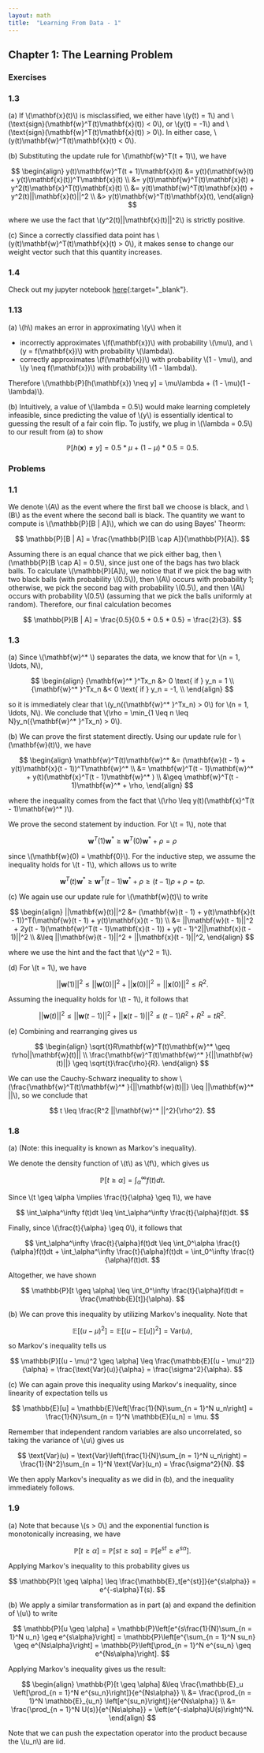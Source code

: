 ```yaml
---
layout: math
title:  "Learning From Data - 1"
---
```


## Chapter 1: The Learning Problem

### Exercises

### 1.3

(a) If \\(\mathbf{x}(t)\\) is misclassified, we either have \\(y(t) = 1\\) and \\(\text{sign}(\mathbf{w}^T(t)\mathbf{x}(t)) < 0\\), or \\(y(t) = -1\\) and \\(\text{sign}(\mathbf{w}^T(t)\mathbf{x}(t)) > 0\\). In either case, \\(y(t)\mathbf{w}^T(t)\mathbf{x}(t) < 0\\).

(b) Substituting the update rule for \\(\mathbf{w}^T(t + 1)\\), we have

$$
	\begin{align}
		y(t)\mathbf{w}^T(t + 1)\mathbf{x}(t) &= y(t)(\mathbf{w}(t) + y(t)\mathbf{x}(t))^T\mathbf{x}(t) \\
		&= y(t)\mathbf{w}^T(t)\mathbf{x}(t) + y^2(t)\mathbf{x}^T(t)\mathbf{x}(t) \\
		&= y(t)\mathbf{w}^T(t)\mathbf{x}(t) + y^2(t)||\mathbf{x}(t)||^2 \\
		&> y(t)\mathbf{w}^T(t)\mathbf{x}(t),
	\end{align}
$$

where we use the fact that \\(y^2(t)\|\|\mathbf{x}(t)\|\|^2\\) is strictly positive.

(c) Since a correctly classified data point has \\(y(t)\mathbf{w}^T(t)\mathbf{x}(t) > 0\\), it makes sense to change our weight vector such that this quantity increases.

### 1.4

Check out my jupyter notebook [here](https://github.com/robbiejones96/LearningFromDataExercises/blob/master/LearningFromDataEx1-4.ipynb){:target="_blank"}.


### 1.13

(a) \\(h\\) makes an error in approximating \\(y\\) when it

* incorrectly approximates \\(f(\mathbf{x})\\) with probability \\(\mu\\), and \\(y = f(\mathbf{x})\\) with probability \\(\lambda\\).
* correctly approximates \\(f(\mathbf{x})\\) with probability \\(1 - \mu\\), and \\(y \neq f(\mathbf{x})\\) with probability \\(1 - \lambda\\).

Therefore \\(\mathbb{P}[h(\mathbf{x}) \neq y] = \mu\lambda + (1 - \mu)(1 - \lambda)\\).

(b) Intuitively, a value of \\(\lambda = 0.5\\) would make learning completely infeasible, since
predicting the value of \\(y\\) is essentially identical to guessing the result of a fair coin flip.
To justify, we plug in \\(\lambda = 0.5\\) to our result from (a) to show

$$
	\mathbb{P}[h(\mathbf{x}) \neq y] = 0.5 * \mu + (1 - \mu) * 0.5 = 0.5.
$$

### Problems 

### 1.1

We denote \\(A\\) as the event where the first ball we choose is black, and \\(B\\) as the event where
the second ball is black.  The quantity we want to compute is \\(\mathbb{P}[B | A]\\), which we can do
using Bayes' Theorm:

$$
	\mathbb{P}[B | A] = \frac{\mathbb{P}[B \cap A]}{\mathbb{P}[A]}.
$$

Assuming there is an equal chance that we pick either bag, then \\(\mathbb{P}[B \cap A] = 0.5\\), since
just one of the bags has two black balls. To calculate \\(\mathbb{P}[A]\\), we notice that if we pick
the bag with two black balls (with probability \\(0.5\\)), then \\(A\\) occurs with probability 1;
otherwise, we pick the second bag with probability \\(0.5\\), and then \\(A\\) occurs with probability
\\(0.5\\) (assuming that we pick the balls uniformly at random). Therefore, our final calculation becomes

$$
	\mathbb{P}[B | A] = \frac{0.5}{0.5 + 0.5 * 0.5} = \frac{2}{3}.
$$

### 1.3

(a) Since \\(\mathbf{w}^* \\) separates the data, we know that for \\(n = 1, \ldots, N\\), 

$$
	\begin{align}
		{\mathbf{w}^* }^Tx_n &> 0 \text{ if } y_n = 1 \\
		{\mathbf{w}^* }^Tx_n &< 0 \text{ if } y_n = -1, \\
	\end{align}
$$

so it is immediately clear that \\(y_n({\mathbf{w}^* }^Tx_n) > 0\\) for \\(n = 1, \ldots, N\\).  We conclude that \\(\rho = \min_{1 \leq n \leq N}y_n({\mathbf{w}^* }^Tx_n) > 0\\).

(b) We can prove the first statement directly.  Using our update rule for \\(\mathbf{w}(t)\\), we have

$$
	\begin{align}
		\mathbf{w}^T(t)\mathbf{w}^* &= (\mathbf{w}(t - 1) + y(t)\mathbf{x}(t - 1))^T\mathbf{w}^* \\
		&= \mathbf{w}^T(t - 1)\mathbf{w}^* + y(t)(\mathbf{x}^T(t - 1)\mathbf{w}^* ) \\
		&\geq \mathbf{w}^T(t - 1)\mathbf{w}^* + \rho,
	\end{align}
$$

where the inequality comes from the fact that \\(\rho \leq y(t)(\mathbf{x}^T(t - 1)\mathbf{w}^* )\\).

We prove the second statement by induction.  For \\(t = 1\\), note that

$$
	\mathbf{w}^T(1)\mathbf{w}^* \geq \mathbf{w}^T(0)\mathbf{w}^* + \rho = \rho
$$

since \\(\mathbf{w}(0) = \mathbf{0}\\).  For the inductive step, we assume the inequality holds for \\(t - 1\\), which allows us to write

$$
	\mathbf{w}^T(t)\mathbf{w}^* \geq \mathbf{w}^T(t - 1)\mathbf{w}^* + \rho \geq (t - 1)\rho + \rho = t\rho.
$$

(c) We again use our update rule for \\(\mathbf{w}(t)\\) to write

$$
	\begin{align}
		||\mathbf{w}(t)||^2 &= (\mathbf{w}(t - 1) + y(t)\mathbf{x}(t - 1))^T(\mathbf{w}(t - 1) + y(t)\mathbf{x}(t - 1)) \\
		&= ||\mathbf{w}(t - 1)||^2 + 2y(t - 1)(\mathbf{w}^T(t - 1)\mathbf{x}(t - 1)) + y(t - 1)^2||\mathbf{x}(t - 1)||^2 \\
		&\leq ||\mathbf{w}(t - 1)||^2 + ||\mathbf{x}(t - 1)||^2,
	\end{align}
$$

where we use the hint and the fact that \\(y^2 = 1\\).

(d) For \\(t = 1\\), we have

$$
	||\mathbf{w}(1)||^2 \leq ||\mathbf{w}(0)||^2 + ||\mathbf{x}(0)||^2 = ||\mathbf{x}(0)||^2 \leq R^2.
$$

Assuming the inequality holds for \\(t - 1\\), it follows that

$$
	||\mathbf{w}(t)||^2 \leq ||\mathbf{w}(t - 1)||^2 + ||\mathbf{x}(t - 1)||^2 \leq (t - 1)R^2 + R^2 = tR^2.
$$

(e) Combining and rearranging gives us

$$
	\begin{align}
		\sqrt{t}R\mathbf{w}^T(t)\mathbf{w}^* \geq t\rho||\mathbf{w}(t)|| \\
		\frac{\mathbf{w}^T(t)\mathbf{w}^* }{||\mathbf{w}(t)||} \geq \sqrt{t}\frac{\rho}{R}.
	\end{align}
$$

We can use the Cauchy-Schwarz inequality to show \\(\frac{\mathbf{w}^T(t)\mathbf{w}^* }{\|\|\mathbf{w}(t)\|\|} \leq \|\|\mathbf{w}^* \|\|\\), so we conclude that

$$
	t \leq \frac{R^2 ||\mathbf{w}^* ||^2}{\rho^2}.
$$

### 1.8 

(a)  (Note: this inequality is known as Markov's inequality).

 We denote the density function of \\(t\\) as \\(f\\), which gives us

$$
	\mathbb{P}[t \geq \alpha] = \int_\alpha^\infty f(t)dt.
$$


Since \\(t \geq \alpha \implies \frac{t}{\alpha} \geq 1\\), we have

$$
	\int_\alpha^\infty f(t)dt \leq \int_\alpha^\infty \frac{t}{\alpha}f(t)dt.
$$

Finally, since \\(\frac{t}{\alpha} \geq 0\\), it follows that

$$
	\int_\alpha^\infty \frac{t}{\alpha}f(t)dt \leq \int_0^\alpha \frac{t}{\alpha}f(t)dt + \int_\alpha^\infty \frac{t}{\alpha}f(t)dt = \int_0^\infty \frac{t}{\alpha}f(t)dt.
$$

Altogether, we have shown

$$
	\mathbb{P}[t \geq \alpha] \leq \int_0^\infty \frac{t}{\alpha}f(t)dt = \frac{\mathbb{E}[t]}{\alpha}.
$$

(b) We can prove this inequality by utilizing Markov's inequality.  Note that

$$
	\mathbb{E}[(u - \mu)^2] = \mathbb{E}[(u - \mathbb{E}[u])^2] = \text{Var}(u), 
$$

so Markov's inequality tells us

$$
	\mathbb{P}[(u - \mu)^2 \geq \alpha] \leq \frac{\mathbb{E}[(u - \mu)^2]}{\alpha} = \frac{\text{Var}(u)}{\alpha} = \frac{\sigma^2}{\alpha}.
$$

(c) We can again prove this inequality using Markov's inequality, since linearity of expectation tells us

$$
	\mathbb{E}[u] = \mathbb{E}\left[\frac{1}{N}\sum_{n = 1}^N u_n\right] = \frac{1}{N}\sum_{n = 1}^N \mathbb{E}[u_n] = \mu.
$$

Remember that independent random variables are also uncorrelated, so taking the variance of \\(u\\) gives us

$$
	\text{Var}(u) = \text{Var}\left(\frac{1}{N}\sum_{n = 1}^N u_n\right) = \frac{1}{N^2}\sum_{n = 1}^N \text{Var}(u_n) = \frac{\sigma^2}{N}.
$$

We then apply Markov's inequality as we did in (b), and the inequality immediately follows.

### 1.9

(a) Note that because \\(s > 0\\) and the exponential function is monotonically increasing, we have

$$
	\mathbb{P}[t \geq \alpha] = \mathbb{P}[st \geq s\alpha] = \mathbb{P}[e^{st} \geq e^{s\alpha}].
$$

Applying Markov's inequality to this probability gives us

$$
	\mathbb{P}[t \geq \alpha] \leq \frac{\mathbb{E}_t[e^{st}]}{e^{s\alpha}} = e^{-s\alpha}T(s).  
$$

(b) We apply a similar transformation as in part (a) and expand the definition of \\(u\\) to write

$$
	\mathbb{P}[u \geq \alpha] = \mathbb{P}\left[e^{s\frac{1}{N}\sum_{n = 1}^N u_n} \geq e^{s\alpha}\right] = \mathbb{P}\left[e^{\sum_{n = 1}^N su_n} \geq e^{Ns\alpha}\right] = \mathbb{P}\left[\prod_{n = 1}^N e^{su_n} \geq e^{Ns\alpha}\right].
$$

Applying Markov's inequality gives us the result:

$$
	\begin{align}
	\mathbb{P}[t \geq \alpha] &\leq \frac{\mathbb{E}_u \left[\prod_{n = 1}^N e^{su_n}\right]}{e^{Ns\alpha}} \\
	&= \frac{\prod_{n = 1}^N \mathbb{E}_{u_n} \left[e^{su_n}\right]}{e^{Ns\alpha}} \\
	&= \frac{\prod_{n = 1}^N U(s)}{e^{Ns\alpha}} = \left(e^{-s\alpha}U(s)\right)^N.
	\end{align}
$$

Note that we can push the expectation operator into the product because the \\(u_n\\) are iid.


